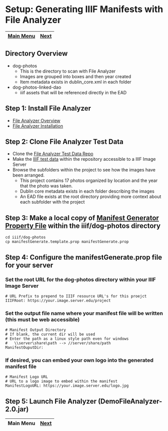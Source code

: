 # Setup: Generating IIIF Manifests with File Analyzer

[Main Menu](README.md) | [Next](demo1.md) 
------------------------- | ------------------------- 

## Directory Overview

* dog-photos
  * This is the directory to scan with File Analyzer
  * Images are grouped into boxes and then year created
  * Item metadata exists in dublin_core.xml in each folder
* dog-photos-linked-dao
  * iiif assets that will be referenced directly in the EAD

## Step 1: Install File Analyzer
* [File Analyzer Overview](https://github.com/Georgetown-University-Libraries/File-Analyzer)
* [File Analyzer Installation](https://github.com/Georgetown-University-Libraries/File-Analyzer/wiki/Installation-instructions)

## Step 2: Clone File Analyzer Test Data
* Clone the [File Analyzer Test Data Repo](https://github.com/Georgetown-University-Libraries/File-Analyzer-Test-Data)
* Make the [IIIF test data](https://github.com/Georgetown-University-Libraries/File-Analyzer-Test-Data/tree/master/iiif) within the repository accessible to a IIIF Image Server
* Browse the subfolders within the project to see how the images have been arranged.  
  * This project contains 17 photos organized by location and the year that the photo was taken.
  * Dublin core metadata exists in each folder describing the images
  * An EAD file exists at the root directory providing more context about each subfolder with the project


## Step 3: Make a local copy of [Manifest Generator Property File](https://github.com/Georgetown-University-Libraries/File-Analyzer/blob/master/demo/src/main/edu/georgetown/library/fileAnalyzer/filetest/iiif/README.md) within the **iiif/dog-photos** directory

    cd iiif/dog-photos
	cp manifestGenerate.template.prop manifestGenerate.prop
	
## Step 4: Configure the manifestGenerate.prop file for your server

### Set the root URL for the dog-photos directory within your IIIF Image Server

    # URL Prefix to prepend to IIIF resource URL's for this proejct
    IIIFRoot: https://your.image.server.edu/project

### Set the output file name where your manifest file will be written (this must be web accessible)

    # Manifest Output Directory
    # If blank, the current dir will be used
    # Enter the path as a linux style path even for windows
    #   \\server\share\path --> //server/share/path
    ManifestOuputDir: 
	
### If desired, you can embed your own logo into the generated manifest file

    # Manifest Logo URL
    # URL to a logo image to embed within the manifest
    ManifestLogoURL: https://your.image.server.edu/logo.jpg
	
## Step 5: Launch File Analyzer (DemoFileAnalyzer-2.0.jar)

**Main Menu** | [Next](demo1.md) 
------------------------- | ------------------------- 
